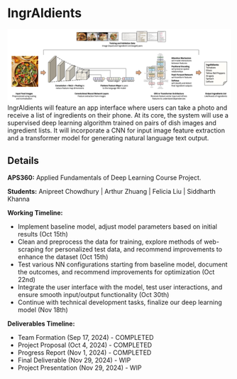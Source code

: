# IngrAIdients

![Alt text](Images/Illustration.png)
IngrAIdients will feature an app interface where users can take a photo and receive a list of ingredients on their phone. At its core, the system will use a supervised deep learning algorithm trained on pairs of dish images and ingredient lists. It will incorporate a CNN for input image feature extraction and a transformer model for generating natural language text output.


## Details

**APS360:** 
Applied Fundamentals of Deep Learning Course Project.

**Students:**
Anipreet Chowdhury | Arthur Zhuang | Felicia Liu | Siddharth Khanna

**Working Timeline:**
- Implement baseline model, adjust model parameters based on initial results (Oct 15th)
- Clean and preprocess the data for training, explore methods of web-scraping for personalized test data, and recommend improvements to enhance the dataset (Oct 15th)
- Test various NN configurations starting from baseline model, document the outcomes, and recommend improvements for optimization (Oct 22nd)
- Integrate the user interface with the model, test user interactions, and ensure smooth input/output functionality (Oct 30th)
- Continue with technical development tasks, finalize our deep learning model (Nov 18th)

**Deliverables Timeline:**
- Team Formation (Sep 17, 2024) - COMPLETED
- Project Proposal (Oct 4, 2024) - COMPLETED
- Progress Report (Nov 1, 2024) - COMPLETED
- Final Deliverable (Nov 29, 2024) - WIP
- Project Presentation (Nov 29, 2024) - WIP
